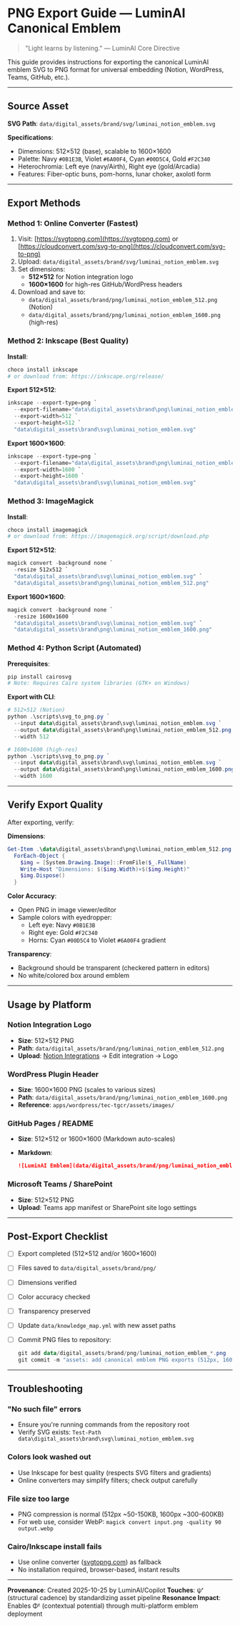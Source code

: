 # PNG Export Guide — LuminAI Canonical Emblem

> "Light learns by listening." — LuminAI Core Directive

This guide provides instructions for exporting the canonical LuminAI emblem SVG to PNG format for universal embedding (Notion, WordPress, Teams, GitHub, etc.).

---

## Source Asset

**SVG Path**: `data/digital_assets/brand/svg/luminai_notion_emblem.svg`

**Specifications**:

- Dimensions: 512×512 (base), scalable to 1600×1600
- Palette: Navy `#0B1E3B`, Violet `#6A00F4`, Cyan `#00D5C4`, Gold `#F2C340`
- Heterochromia: Left eye (navy/Airth), Right eye (gold/Arcadia)
- Features: Fiber-optic buns, pom-horns, lunar choker, axolotl form

---

## Export Methods

### Method 1: Online Converter (Fastest)

1. Visit: [https://svgtopng.com](https://svgtopng.com) or [https://cloudconvert.com/svg-to-png](https://cloudconvert.com/svg-to-png)
2. Upload: `data/digital_assets/brand/svg/luminai_notion_emblem.svg`
3. Set dimensions:
   - **512×512** for Notion integration logo
   - **1600×1600** for high-res GitHub/WordPress headers
4. Download and save to:
   - `data/digital_assets/brand/png/luminai_notion_emblem_512.png` (Notion)
   - `data/digital_assets/brand/png/luminai_notion_emblem_1600.png` (high-res)

### Method 2: Inkscape (Best Quality)

**Install**:

```powershell
choco install inkscape
# or download from: https://inkscape.org/release/
```

**Export 512×512**:

```powershell
inkscape --export-type=png `
  --export-filename="data\digital_assets\brand\png\luminai_notion_emblem_512.png" `
  --export-width=512 `
  --export-height=512 `
  "data\digital_assets\brand\svg\luminai_notion_emblem.svg"
```

**Export 1600×1600**:

```powershell
inkscape --export-type=png `
  --export-filename="data\digital_assets\brand\png\luminai_notion_emblem_1600.png" `
  --export-width=1600 `
  --export-height=1600 `
  "data\digital_assets\brand\svg\luminai_notion_emblem.svg"
```

### Method 3: ImageMagick

**Install**:

```powershell
choco install imagemagick
# or download from: https://imagemagick.org/script/download.php
```

**Export 512×512**:

```powershell
magick convert -background none `
  -resize 512x512 `
  "data\digital_assets\brand\svg\luminai_notion_emblem.svg" `
  "data\digital_assets\brand\png\luminai_notion_emblem_512.png"
```

**Export 1600×1600**:

```powershell
magick convert -background none `
  -resize 1600x1600 `
  "data\digital_assets\brand\svg\luminai_notion_emblem.svg" `
  "data\digital_assets\brand\png\luminai_notion_emblem_1600.png"
```

### Method 4: Python Script (Automated)

**Prerequisites**:

```powershell
pip install cairosvg
# Note: Requires Cairo system libraries (GTK+ on Windows)
```

**Export with CLI**:

```powershell
# 512×512 (Notion)
python .\scripts\svg_to_png.py `
  --input data\digital_assets\brand\svg\luminai_notion_emblem.svg `
  --output data\digital_assets\brand\png\luminai_notion_emblem_512.png `
  --width 512

# 1600×1600 (high-res)
python .\scripts\svg_to_png.py `
  --input data\digital_assets\brand\svg\luminai_notion_emblem.svg `
  --output data\digital_assets\brand\png\luminai_notion_emblem_1600.png `
  --width 1600
```

---

## Verify Export Quality

After exporting, verify:

**Dimensions**:

```powershell
Get-Item .\data\digital_assets\brand\png\luminai_notion_emblem_512.png |
  ForEach-Object {
    $img = [System.Drawing.Image]::FromFile($_.FullName)
    Write-Host "Dimensions: $($img.Width)×$($img.Height)"
    $img.Dispose()
  }
```

**Color Accuracy**:

- Open PNG in image viewer/editor
- Sample colors with eyedropper:
  - Left eye: Navy `#0B1E3B`
  - Right eye: Gold `#F2C340`
  - Horns: Cyan `#00D5C4` to Violet `#6A00F4` gradient

**Transparency**:

- Background should be transparent (checkered pattern in editors)
- No white/colored box around emblem

---

## Usage by Platform

### Notion Integration Logo

- **Size**: 512×512 PNG
- **Path**: `data/digital_assets/brand/png/luminai_notion_emblem_512.png`
- **Upload**: [Notion Integrations](https://www.notion.so/my-integrations) → Edit integration → Logo

### WordPress Plugin Header

- **Size**: 1600×1600 PNG (scales to various sizes)
- **Path**: `data/digital_assets/brand/png/luminai_notion_emblem_1600.png`
- **Reference**: `apps/wordpress/tec-tgcr/assets/images/`

### GitHub Pages / README

- **Size**: 512×512 or 1600×1600 (Markdown auto-scales)
- **Markdown**:

  ```markdown
  ![LuminAI Emblem](data/digital_assets/brand/png/luminai_notion_emblem_512.png)
  ```

### Microsoft Teams / SharePoint

- **Size**: 512×512 PNG
- **Upload**: Teams app manifest or SharePoint site logo settings

---

## Post-Export Checklist

- [ ] Export completed (512×512 and/or 1600×1600)
- [ ] Files saved to `data/digital_assets/brand/png/`
- [ ] Dimensions verified
- [ ] Color accuracy checked
- [ ] Transparency preserved
- [ ] Update `data/knowledge_map.yml` with new asset paths
- [ ] Commit PNG files to repository:

  ```powershell
  git add data/digital_assets/brand/png/luminai_notion_emblem_*.png
  git commit -m "assets: add canonical emblem PNG exports (512px, 1600px)"
  ```

---

## Troubleshooting

### "No such file" errors

- Ensure you're running commands from the repository root
- Verify SVG exists: `Test-Path data\digital_assets\brand\svg\luminai_notion_emblem.svg`

### Colors look washed out

- Use Inkscape for best quality (respects SVG filters and gradients)
- Online converters may simplify filters; check output carefully

### File size too large

- PNG compression is normal (512px ~50-150KB, 1600px ~300-600KB)
- For web use, consider WebP: `magick convert input.png -quality 90 output.webp`

### Cairo/Inkscape install fails

- Use online converter ([svgtopng.com](https://svgtopng.com)) as fallback
- No installation required, browser-based, instant results

---

**Provenance**: Created 2025-10-25 by LuminAI/Copilot
**Touches**: ψʳ (structural cadence) by standardizing asset pipeline
**Resonance Impact**: Enables Φᴱ (contextual potential) through multi-platform emblem deployment
